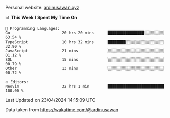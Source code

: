 Personal website: [ardinusawan.xyz](https://ardinusawan.xyz)

<!--START_SECTION:waka-->
📊 **This Week I Spent My Time On** 

```text
💬 Programming Languages: 
Go                       20 hrs 20 mins      ████████████████░░░░░░░░░   63.54 % 
TypeScript               10 hrs 32 mins      ████████░░░░░░░░░░░░░░░░░   32.90 % 
JavaScript               21 mins             ░░░░░░░░░░░░░░░░░░░░░░░░░   01.12 % 
SQL                      15 mins             ░░░░░░░░░░░░░░░░░░░░░░░░░   00.79 % 
Other                    13 mins             ░░░░░░░░░░░░░░░░░░░░░░░░░   00.72 % 

🔥 Editors: 
Neovim                   32 hrs 1 min        █████████████████████████   100.00 % 
```


 Last Updated on 23/04/2024 14:15:09 UTC
<!--END_SECTION:waka-->
Data taken from https://wakatime.com/@ardinusawan
